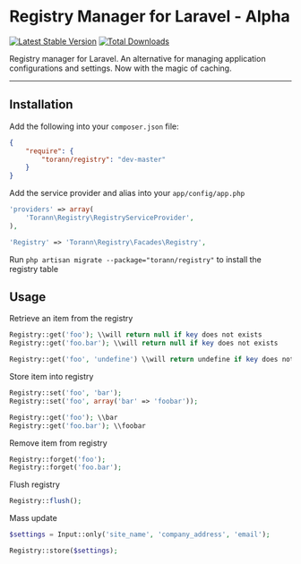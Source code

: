 # Registry Manager for Laravel - Alpha

[![Latest Stable Version](https://poser.pugx.org/torann/registry/v/stable.png)](https://packagist.org/packages/torann/registry) [![Total Downloads](https://poser.pugx.org/torann/registry/downloads.png)](https://packagist.org/packages/torann/registry)

Registry manager for Laravel. An alternative for managing application configurations and settings. Now with the magic of caching.

----------

## Installation

Add the following into your `composer.json` file:

```json
{
    "require": {
        "torann/registry": "dev-master"
    }
}
```

Add the service provider and alias into your `app/config/app.php`

```php
'providers' => array(
    'Torann\Registry\RegistryServiceProvider',
),

'Registry' => 'Torann\Registry\Facades\Registry',
```

Run `php artisan migrate --package="torann/registry"` to install the registry table

## Usage

Retrieve an item from the registry

```php
Registry::get('foo'); \\will return null if key does not exists
Registry::get('foo.bar'); \\will return null if key does not exists

Registry::get('foo', 'undefine') \\will return undefine if key does not exists
```

Store item into registry

```php
Registry::set('foo', 'bar');
Registry::set('foo', array('bar' => 'foobar'));

Registry::get('foo'); \\bar
Registry::get('foo.bar'); \\foobar
```

Remove item from registry

```php
Registry::forget('foo');
Registry::forget('foo.bar');
```

Flush registry

```php
Registry::flush();
```

Mass update

```php
$settings = Input::only('site_name', 'company_address', 'email');

Registry::store($settings);
```
